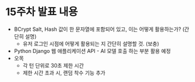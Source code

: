 # 15주차 발표 내용 



- BCrypt Salt, Hash 값이 한 문자열에 포함되어 있고, 이는 어떻게 활용하는가? (간단히 설명)
  - 유저 로그인 시점에 어떻게 활용되는 지 간단히 설명할 것. (보충)
- Python Django 웹 애플리케이션 API - AI 모델 호출 하는 부분 활용 예정 
- 오목 
  - 각 턴 단위로 30초 제한 시간 
  - 제한 시간 초과 시, 랜덤 착수 기능 추가 

